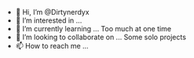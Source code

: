 - 👋 Hi, I’m @Dirtynerdyx
- 👀 I’m interested in ... 
- 🌱 I’m currently learning ... Too much at one time
- 💞️ I’m looking to collaborate on ... Some solo projects
- 📫 How to reach me ...

<!---
Dirtynerdyx/Dirtynerdyx is a ✨ special ✨ repository because its `README.md` (this file) appears on your GitHub profile.
You can click the Preview link to take a look at your changes.
--->
